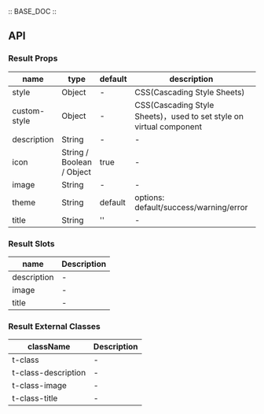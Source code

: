 :: BASE_DOC ::

## API

### Result Props

name | type | default | description | required
-- | -- | -- | -- | --
style | Object | - | CSS(Cascading Style Sheets) | N
custom-style | Object | - | CSS(Cascading Style Sheets)，used to set style on virtual component | N
description | String | - | \- | N
icon | String / Boolean / Object | true | \- | N
image | String | - | \- | N
theme | String | default | options: default/success/warning/error | N
title | String | '' | \- | N

### Result Slots

name | Description
-- | --
description | \-
image | \-
title | \-

### Result External Classes

className | Description
-- | --
t-class | \-
t-class-description | \-
t-class-image | \-
t-class-title | \-
